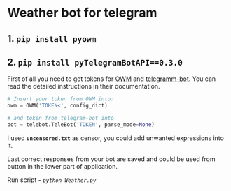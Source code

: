 # Weather bot for telegram

<h2>1. <code>pip install pyowm</code></h1>

<h2>2. <code>pip install pyTelegramBotAPI==0.3.0</code></h1>

<p>First of all you need to get tokens for <a href="https://pypi.org/project/pyowm/" rel="nofollow">OWM</a> and <a href="https://core.telegram.org/bots/api" rel="nofollow">telegramm-bot</a>. You can read the detailed instructions in their documentation.</p>

```python
# Insert your token from OWM into:
owm = OWM('TOKEN<', config_dict)

# and token from telegram-bot into
bot = telebot.TeleBot('TOKEN', parse_mode=None)
```

<p>I used <code><b>uncensored.txt</b></code> as censor, you could add unwanted expressions into it.</p>

<p>Last correct responses from your bot are saved and could be used from button in the lower part of application.</p>


<p>Run script - <code><i>python Weather.py</i></code></p>


